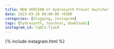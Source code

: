 ```yaml
---
title: NEW VERSION of Hydrasynth Preset Switcher 
date: 2023-03-26 08:00:00 +0300
categories: [blogging, instagram]
tags: [hydrasynth, touchosc, dowbloads]
instagram_id: CqQC3-TjaLM
---
```


{% include instagram.html %}